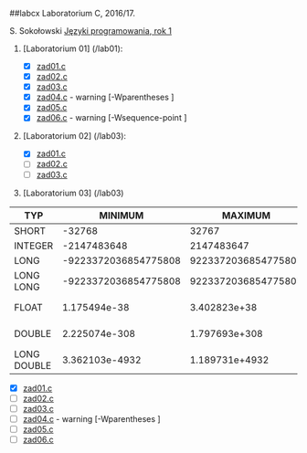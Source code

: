##labcx
Laboratorium C, 2016/17.

S. Sokołowski
[Języki programowania, rok 1](https://inf.ug.edu.pl/~stefan/Dydaktyka/JezProg/)

1. [Laboratorium 01]  (/lab01):

 	* [x] [zad01.c](lab01/zad01.c)
	* [x] [zad02.c](lab01/zad02.c)
	* [x] [zad03.c](lab01/zad03.c)
	* [x] [zad04.c](lab01/zad04.c) - warning [-Wparentheses ]
	* [x] [zad05.c](lab01/zad05.c)
	* [x] [zad06.c](lab01/zad06.c) - warning [-Wsequence-point ]

2. [Laboratorium 02]  (/lab03):

   	* [x] [zad01.c](lab02/zad01.c)
  	* [ ] [zad02.c](lab02/zad02.c)
  	* [ ] [zad03.c](lab02/zad03.c)
3. [Laboratorium 03] (/lab03)

|    TYP      |       MINIMUM       |       MAXIMUM       |      ZIARNO     |      PRECYZJA    |      WE/WY     |
|-------------|---------------------|---------------------|-----------------|------------------|----------------|
|SHORT        |               -32768|                32767|                 |                  |       %i       |
|INTEGER      |          -2147483648|           2147483647|                 |                  |       %i       |
|LONG         | -9223372036854775808|  9223372036854775807|                 |                  |       %li      |
|LONG LONG    | -9223372036854775808|  9223372036854775807|                 |                  |       %lli     |
|FLOAT        |         1.175494e-38|         3.402823e+38|     1.192093e-07|                 6|   %f lub %e    |
|DOUBLE       |        2.225074e-308|        1.797693e+308|     2.220446e-16|                15|  %lf lub %le   |
|LONG DOUBLE  |       3.362103e-4932|       1.189731e+4932|     1.084202e-19|                18|   %Lf lub %Le  |

  * [x] [zad01.c](lab03/zad01.c)
  * [ ] [zad02.c](lab03/zad02.c)
  * [ ] [zad03.c](lab03/zad03.c)
  * [ ] [zad04.c](lab03/zad04.c) - warning [-Wparentheses ]
  * [ ] [zad05.c](lab03/zad05.c)
  * [ ] [zad06.c](lab03/zad06.c)
